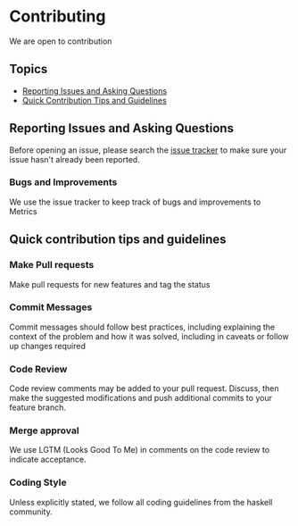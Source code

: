 # Contributing

We are open to contribution

## Topics

* [Reporting Issues and Asking Questions](##reporting-issues-and-asking-questions)
* [Quick Contribution Tips and Guidelines](#quick-contribution-tips-and-guidelines)

## Reporting Issues and Asking Questions

Before opening an issue, please search the [issue tracker](https://github.com/alexanderobi/nk-rest/issues) to make sure your issue hasn't already been reported.

### Bugs and Improvements

We use the issue tracker to keep track of bugs and improvements to Metrics

## Quick contribution tips and guidelines

### Make Pull requests
Make pull requests for new features and tag the status

### Commit Messages
Commit messages should follow best practices, including explaining the context
of the problem and how it was solved, including in caveats or follow up changes
required

### Code Review
Code review comments may be added to your pull request. Discuss, then make the
suggested modifications and push additional commits to your feature branch.

### Merge approval
We use LGTM (Looks Good To Me) in comments on the code review to indicate acceptance.

### Coding Style
Unless explicitly stated, we follow all coding guidelines from the haskell community.